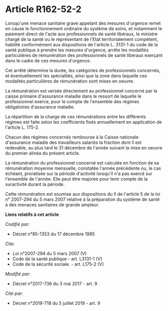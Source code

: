 # Article R162-52-2

Lorsqu'une menace sanitaire grave appelant des mesures d'urgence remet en cause le fonctionnement ordinaire du système de
soins, et notamment le paiement direct de l'acte aux professionnels de santé libéraux, le ministre chargé de la santé ou le
représentant de l'Etat territorialement compétent, habilité conformément aux dispositions de l'article L. 3131-1 du code de
la santé publique à prendre les mesures d'urgence, arrête les modalités particulières de rémunération des professionnels de
santé libéraux exerçant dans le cadre de ces mesures d'urgence. 

Cet arrêté détermine la durée, les catégories de professionnels concernés, et éventuellement les spécialités, ainsi que la
zone dans laquelle ces modalités particulières de rémunération sont mises en oeuvre. 

La rémunération est versée directement au professionnel concerné par la caisse primaire d'assurance maladie dans le ressort
de laquelle le professionnel exerce, pour le compte de l'ensemble des régimes obligatoires d'assurance maladie. 

La répartition de la charge de ces rémunérations entre les différents régimes est faite selon les coefficients fixés
annuellement en application de l'article L. 175-2. 

Chacun des régimes concernés rembourse à la Caisse nationale d'assurance maladie des travailleurs salariés la fraction dont
il est redevable, au plus tard le 31 décembre de l'année suivant la mise en oeuvre du premier alinéa du présent article. 

La rémunération du professionnel concerné est calculée en fonction de sa rémunération moyenne mensuelle, constatée l'année
précédente ou, le cas échéant, proratisée sur la période d'activité lorsqu'il n'a pas exercé sur l'ensemble de l'année. Elle
peut être majorée pour tenir compte de la suractivité durant la période. 

Cette rémunération est soumise aux dispositions du II de l'article 5 de la loi n° 2007-294 du 5 mars 2007 relative à la
préparation du système de santé à des menaces sanitaires de grande ampleur.

**Liens relatifs à cet article**

_Codifié par_:

  - Décret n°85-1353 du 17 décembre 1985

_Cite_:

  - Loi n°2007-294 du 5 mars 2007 (V)
  - Code de la santé publique - art. L3131-1 (V)
  - Code de la sécurité sociale. - art. L175-2 (V)

_Modifié par_:

  - Décret n°2017-736 du 3 mai 2017 - art. 9

_Cité par_:

  - Décret n°2019-718 du 5 juillet 2019 - art. 9
